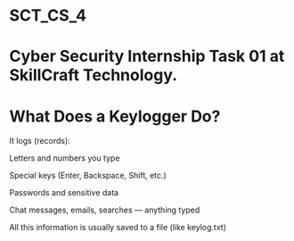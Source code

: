 # SCT_CS_4

# Cyber Security Internship Task 01 at SkillCraft Technology.


 # What Does a Keylogger Do?
It logs (records):

Letters and numbers you type

Special keys (Enter, Backspace, Shift, etc.)

Passwords and sensitive data

Chat messages, emails, searches — anything typed

All this information is usually saved to a file (like keylog.txt)
